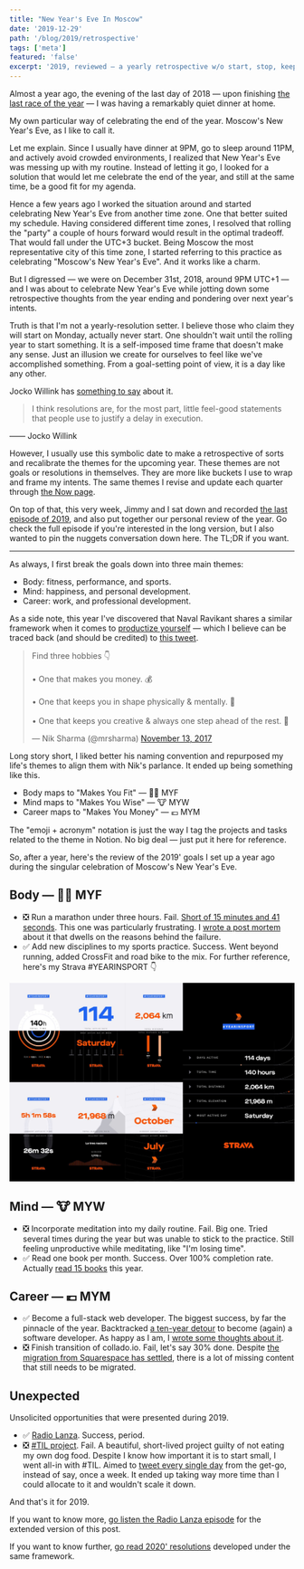```yaml
---
title: "New Year's Eve In Moscow"
date: '2019-12-29'
path: '/blog/2019/retrospective'
tags: ['meta']
featured: 'false'
excerpt: '2019, reviewed — a yearly retrospective w/o start, stop, keep.'
---
```


Almost a year ago, the evening of the last day of 2018 — upon finishing [the last race of the year](https://www.strava.com/activities/2047044326) — I was having a remarkably quiet dinner at home.

My own particular way of celebrating the end of the year. Moscow's New Year's Eve, as I like to call it.

Let me explain. Since I usually have dinner at 9PM, go to sleep around 11PM, and actively avoid crowded environments, I realized that New Year's Eve was messing up with my routine. Instead of letting it go, I looked for a solution that would let me celebrate the end of the year, and still at the same time, be a good fit for my agenda.

Hence a few years ago I worked the situation around and started celebrating New Year's Eve from another time zone. One that better suited my schedule. Having considered different time zones, I resolved that rolling the "party" a couple of hours forward would result in the optimal tradeoff. That would fall under the UTC+3 bucket. Being Moscow the most representative city of this time zone, I started referring to this practice as celebrating "Moscow's New Year's Eve". And it works like a charm.

But I digressed — we were on December 31st, 2018, around 9PM UTC+1 — and I was about to celebrate New Year's Eve while jotting down some retrospective thoughts from the year ending and pondering over next year's intents.

Truth is that I'm not a yearly-resolution setter. I believe those who claim they will start on Monday, actually never start. One shouldn't wait until the rolling year to start something. It is a self-imposed time frame that doesn't make any sense. Just an illusion we create for ourselves to feel like we've accomplished something. From a goal-setting point of view, it is a day like any other.

Jocko Willink has [something to say](https://youtu.be/02tq9USODe4?t=7100) about it.

> I think resolutions are, for the most part, little feel-good statements that people use to justify a delay in execution.

—— Jocko Willink

However, I usually use this symbolic date to make a retrospective of sorts and recalibrate the themes for the upcoming year. These themes are not goals or resolutions in themselves. They are more like buckets I use to wrap and frame my intents. The same themes I revise and update each quarter through [the Now page](/now).

On top of that, this very week, Jimmy and I sat down and recorded [the last episode of 2019](/work/radio-lanza/episodes/19), and also put together our personal review of the year. Go check the full episode if you're interested in the long version, but I also wanted to pin the nuggets conversation down here. The TL;DR if you want.

---

As always, I first break the goals down into three main themes:

- Body: fitness, performance, and sports.
- Mind: happiness, and personal development.
- Career: work, and professional development.

As a side note, this year I've discovered that Naval Ravikant shares a similar framework when it comes to [productize yourself](https://nav.al/productize-yourself) — which I believe can be traced back (and should be credited) to [this tweet](https://twitter.com/mrsharma/status/930106523052785665).

<blockquote class="twitter-tweet"><p lang="en" dir="ltr">Find three hobbies 👇<br><br>• One that makes you money. 💰 <br><br>• One that keeps you in shape physically &amp; mentally. 💪 <br><br>• One that keeps you creative &amp; always one step ahead of the rest. 🧠</p>&mdash; Nik Sharma (@mrsharma) <a href="https://twitter.com/mrsharma/status/930106523052785665?ref_src=twsrc%5Etfw">November 13, 2017</a></blockquote>

Long story short, I liked better his naming convention and repurposed my life's themes to align them with Nik's parlance. It ended up being something like this.

- Body maps to "Makes You Fit" — 🏋️‍♂️ MYF
- Mind maps to "Makes You Wise" — 🐮 MYW
- Career maps to "Makes You Money" — 💶 MYM

The "emoji + acronym" notation is just the way I tag the projects and tasks related to the theme in Notion. No big deal — just put it here for reference.

So, after a year, here's the review of the 2019' goals I set up a year ago during the singular celebration of Moscow's New Year's Eve.

## Body — 🏋️‍♂️ MYF

- ❎ Run a marathon under three hours. Fail. [Short of 15 minutes and 41 seconds](https://www.strava.com/activities/1996244257). This one was particularly frustrating. I [wrote a post mortem](/blog/2019/sunsetting-sub3) about it that dwells on the reasons behind the failure.
- ✅ Add new disciplines to my sports practice. Success. Went beyond running, added CrossFit and road bike to the mix. For further reference, here's my Strava #YEARINSPORT 👇

![Strava 2019 — #YEARINSPORT](../../../img/strava-2019.jpg 'Strava 2019 — #YEARINSPORT')

## Mind — 🐮 MYW

- ❎ Incorporate meditation into my daily routine. Fail. Big one. Tried several times during the year but was unable to stick to the practice. Still feeling unproductive while meditating, like "I'm losing time".
- ✅ Read one book per month. Success. Over 100% completion rate. Actually [read 15 books](/tags/books) this year.

## Career — 💶 MYM

- ✅ Become a full-stack web developer. The biggest success, by far the pinnacle of the year. Backtracked [a ten-year detour](/blog/2019/right-time) to become (again) a software developer. As happy as I am, I [wrote some thoughts about it](/blog/2020/craft).
- ❎ Finish transition of collado.io. Fail, let's say 30% done. Despite [the migration from Squarespace has settled](/blog/2018/collado-io-live), there is a lot of missing content that still needs to be migrated.

## Unexpected

Unsolicited opportunities that were presented during 2019.

- ✅ [Radio Lanza](/work/radio-lanza). Success, period.
- ❎ [#TIL project](/blog/2019/til). Fail. A beautiful, short-lived project guilty of not eating my own dog food. Despite I know how important it is to start small, I went all-in with #TIL. Aimed to [tweet every single day](/blog/2019/til-side-effects) from the get-go, instead of say, once a week. It ended up taking way more time than I could allocate to it and wouldn't scale it down.

And that's it for 2019.

If you want to know more, [go listen the Radio Lanza episode](/work/radio-lanza/episodes/19) for the extended version of this post.

If you want to know further, [go read 2020' resolutions](/now/2020/resolutions) developed under the same framework.
